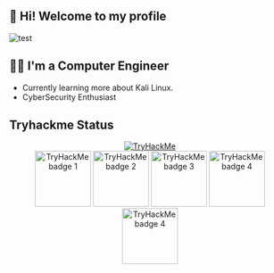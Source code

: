 ## 👋 Hi! Welcome to my profile 

<picture>
  <img alt="test" src="https://media.discordapp.net/attachments/1115982850299269180/1225448883061264576/github.png?ex=672ec5f5&is=672d7475&hm=5b81d8d423412c771ad24ae429c16956cc7f6d6b710ba8b1fb4841f8f9aa67d3&=&format=webp&quality=lossless&width=550&height=112">
</picture>

## 👨‍💻 I'm a Computer Engineer

- Currently learning more about Kali Linux.
- CyberSecurity Enthusiast

## Tryhackme Status

<div align="center">
 <a target="_blank" href="https://tryhackme.com/p/Shadow10Z"><img title="TryHackMe Profile" src="https://tryhackme-badges.s3.amazonaws.com/Shadow10Z.png" alt="TryHackMe"></a>
</div>
<div align="center">
  <a target="_blank" href="https://tryhackme.com/Shadow10Z/badges/network-fundamentals">     <img title="Network"         alt="TryHackMe badge 1"  src="https://tryhackme.com/img/badges/networkfundamentals.svg"      width="100"></a>
  <a target="_blank" href="https://tryhackme.com/Shadow10Z/badges/web-fund">                 <img title="Web"             alt="TryHackMe badge 2"  src="https://tryhackme.com/img/badges/webbed.svg"                   width="100"></a>
  <a target="_blank" href="https://tryhackme.com/Shadow10Z/badges/world-wide-web">           <img title="World Wide"      alt="TryHackMe badge 3"  src="https://tryhackme.com/img/badges/howthewebworks.svg"           width="100"></a>
  <a target="_blank" href="https://tryhackme.com/Shadow10Z/badges/terminaled">               <img title="Linux"           alt="TryHackMe badge 4"  src="https://tryhackme.com/img/badges/linux.svg"                    width="100"></a>
  <a target="_blank" href="https://tryhackme.com/Shadow10Z/badges/owasp-10">                 <img title="OWASP"           alt="TryHackMe badge 4"  src="https://tryhackme.com/img/badges/owasptop10.svg"               width="100"></a>
</div>
